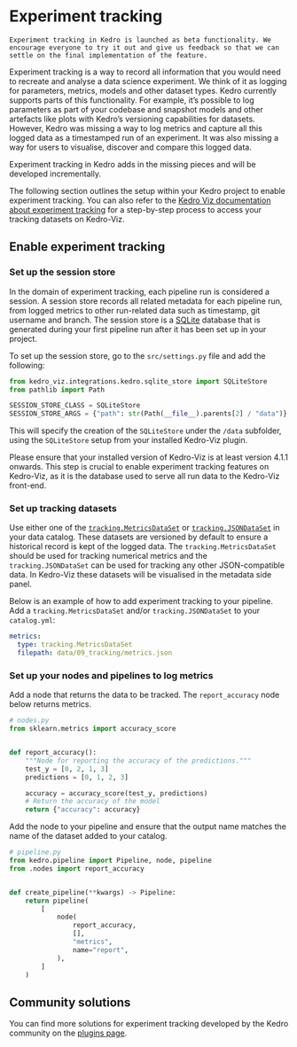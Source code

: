 # Experiment tracking

```{warning}
Experiment tracking in Kedro is launched as beta functionality. We encourage everyone to try it out and give us feedback so that we can settle on the final implementation of the feature.
```

Experiment tracking is a way to record all information that you would need to recreate and analyse a data science experiment. We think of it as logging for parameters, metrics, models and other dataset types.
Kedro currently supports parts of this functionality. For example, it’s possible to log parameters as part of your codebase and snapshot models and other artefacts like plots with Kedro’s versioning capabilities for datasets.
However, Kedro was missing a way to log metrics and capture all this logged data as a timestamped run of an experiment. It was also missing a way for users to visualise, discover and compare this logged data.

Experiment tracking in Kedro adds in the missing pieces and will be developed incrementally.

The following section outlines the setup within your Kedro project to enable experiment tracking. You can also refer to the [Kedro Viz documentation about experiment tracking](../visualisation/experiment_tracking.md) for a step-by-step process to access your tracking datasets on Kedro-Viz.

## Enable experiment tracking

### Set up the session store

In the domain of experiment tracking, each pipeline run is considered a session. A session store records all related metadata for each pipeline run, from logged metrics to other run-related data such as timestamp, git username and branch. The session store is a [SQLite](https://www.sqlite.org/index.html) database that is generated during your first pipeline run after it has been set up in your project.

To set up the session store, go to the `src/settings.py` file and add the following:

```python
from kedro_viz.integrations.kedro.sqlite_store import SQLiteStore
from pathlib import Path

SESSION_STORE_CLASS = SQLiteStore
SESSION_STORE_ARGS = {"path": str(Path(__file__).parents[2] / "data")}
```

This will specify the creation of the `SQLiteStore` under the `/data` subfolder, using the `SQLiteStore` setup from your installed Kedro-Viz plugin.

Please ensure that your installed version of Kedro-Viz is at least version 4.1.1 onwards. This step is crucial to enable experiment tracking features on Kedro-Viz, as it is the database used to serve all run data to the Kedro-Viz front-end.

### Set up tracking datasets

Use either one of the [`tracking.MetricsDataSet`](/kedro.extras.datasets.tracking.MetricsDataSet) or [`tracking.JSONDataSet`](/kedro.extras.datasets.tracking.JSONDataSet) in your data catalog. These datasets are versioned by default to ensure a historical record is kept of the logged data.
The `tracking.MetricsDataSet` should be used for tracking numerical metrics and the `tracking.JSONDataSet` can be used for tracking any other JSON-compatible data. In Kedro-Viz these datasets will be visualised in the metadata side panel.

Below is an example of how to add experiment tracking to your pipeline. Add a `tracking.MetricsDataSet` and/or `tracking.JSONDataSet` to your `catalog.yml`:
```yaml
metrics:
  type: tracking.MetricsDataSet
  filepath: data/09_tracking/metrics.json

```

### Set up your nodes and pipelines to log metrics

Add a node that returns the data to be tracked. The `report_accuracy` node below returns metrics.

```python
# nodes.py
from sklearn.metrics import accuracy_score


def report_accuracy():
    """Node for reporting the accuracy of the predictions."""
    test_y = [0, 2, 1, 3]
    predictions = [0, 1, 2, 3]

    accuracy = accuracy_score(test_y, predictions)
    # Return the accuracy of the model
    return {"accuracy": accuracy}
```

Add the node to your pipeline and ensure that the output name matches the name of the dataset added to your catalog.

```python
# pipeline.py
from kedro.pipeline import Pipeline, node, pipeline
from .nodes import report_accuracy


def create_pipeline(**kwargs) -> Pipeline:
    return pipeline(
        [
            node(
                report_accuracy,
                [],
                "metrics",
                name="report",
            ),
        ]
    )
```

## Community solutions
You can find more solutions for experiment tracking developed by the Kedro community on the [plugins page](../extend_kedro/plugins.md#community-developed-plugins).
